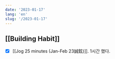 ```yaml
---
date: '2023-01-17'
lang: 'en'
slug: '/2023-01-17'
---
```


## [[Building Habit]]

- [x] [[Jog 25 minutes (Jan-Feb 23誠鉉)]]. 1시간 했다.
